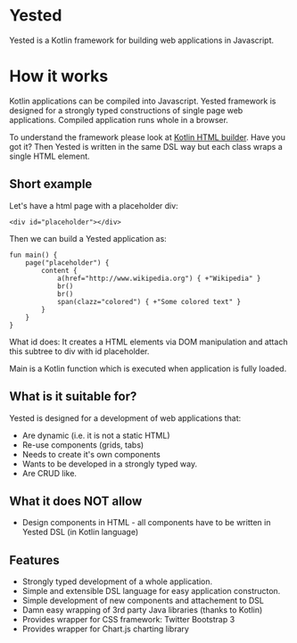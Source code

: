 Yested
======
Yested is a Kotlin framework for building web applications in Javascript. 

# How it works
Kotlin applications can be compiled into Javascript. Yested framework is designed for a strongly typed constructions of single page web applications. Compiled application runs whole in a browser. 

To understand the framework please look at [Kotlin HTML builder](http://kotlinlang.org/docs/reference/type-safe-builders.html).
Have you got it?
Then Yested is written in the same DSL way but each class wraps a single HTML element. 

## Short example
Let's have a html page with a placeholder div:
```
<div id="placeholder"></div>
```

Then we can build a Yested application as:
```
fun main() {
    page("placeholder") {
        content {
            a(href="http://www.wikipedia.org") { +"Wikipedia" }
            br()
            br()
            span(clazz="colored") { +"Some colored text" }
        }
    }
}
```
What id does: It creates a HTML elements via DOM manipulation and attach this subtree to div with id placeholder.

Main is a Kotlin function which is executed when application is fully loaded.

## What is it suitable for?
Yested is designed for a development of web applications that:
* Are dynamic (i.e. it is not a static HTML)
* Re-use components (grids, tabs)
* Needs to create it's own components
* Wants to be developed in a strongly typed way.
* Are CRUD like.

## What it does NOT allow
* Design components in HTML - all components have to be written in Yested DSL (in Kotlin language)

## Features
* Strongly typed development of a whole application.
* Simple and extensible DSL language for easy application constructon.
* Simple development of new components and attachement to DSL
* Damn easy wrapping of 3rd party Java libraries (thanks to Kotlin)
* Provides wrapper for CSS framework: Twitter Bootstrap 3
* Provides wrapper for Chart.js charting library 
